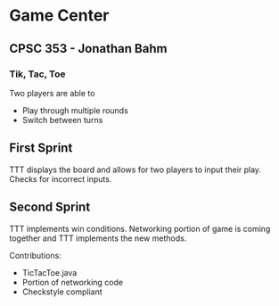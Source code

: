 # Game Center
## CPSC 353 - Jonathan Bahm

### Tik, Tac, Toe
Two players are able to
* Play through multiple rounds
* Switch between turns

## First Sprint
TTT displays the board and allows for two players to input their play.
Checks for incorrect inputs.
## Second Sprint
TTT implements win conditions.
Networking portion of game is coming together and TTT implements the new methods.

Contributions:
* TicTacToe.java
* Portion of networking code
* Checkstyle compliant
